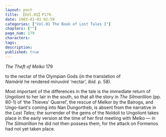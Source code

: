 ```yaml
---
layout: post
title: 【Vol.01】P179.
date: 1983-01-01 02:59
categories: ["Vol.01 The Book of Lost Tales I"]
chapters: [""]
page_num: 179
characters: 
tags: 
description: 
published: true
---
```


<p style="text-indent: 0;">
<I>The Theft of Melko </I>179
</p>

to the nectar of the Olympian Gods (in the translation of<BR><I>Namárië </I>he rendered <I>miruvórë </I>‘nectar’, <I>ibid. </I>p. 58).

Most important of the differences in the tale is the immediate return of Ungoliont to her lair in the south, so that all the story in <I>The Silmarillion </I>(pp. 80-1) of ‘the Thieves' Quarrel’, the rescue of Melkor by the Balrogs, and Ungo-liant's coming into Nan Dungortheb, is absent from the narrative in the <I>Lost Tales; </I>the surrender of the gems of the Noldoli to Ungoliont takes place in the early version at the time of her first meeting with Melko — in <I>The Silmarillion </I>he did not then possess them, for the attack on Formenos had not yet taken place.

